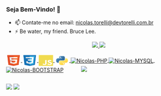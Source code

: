 
          

### Seja Bem-Vindo! 👋

- 📫 Contate-me no email: nicolas.torelli@devtorelli.com.br
- ⚡ Be water, my friend. Bruce Lee.

<div align="center">
  <a href="https://github.com/devtorelli">
  <img height="190em" src="https://github-readme-stats.vercel.app/api?username=devtorelli&show_icons=true&theme=vision-friendly-white&include_all_commits=true&count_private=true"/>
  <img height="190em" src="https://github-readme-stats.vercel.app/api/top-langs/?username=devtorelli&layout=compact&langs_count=7&theme=vision-friendly-white"/>
</div>
  
 <div style="display: inline_block"><br>
  <img align="center" alt="Nicolas-HTML" height="30" width="40" src="https://raw.githubusercontent.com/devicons/devicon/master/icons/html5/html5-original.svg">
  <img align="center" alt="Nicolas-CSS" height="30" width="40" src="https://raw.githubusercontent.com/devicons/devicon/master/icons/css3/css3-original.svg">
  <img align="center" alt="Nicolas-JS" height="30" width="40" src="https://raw.githubusercontent.com/devicons/devicon/master/icons/javascript/javascript-plain.svg">
  <img align="center" alt="Nicolas-PYTHON" height="30" width="40" src="https://raw.githubusercontent.com/devicons/devicon/master/icons/python/python-original.svg">
  <img align="center" alt="Nicolas-PHP" height="40" width="50"  src="https://cdn.jsdelivr.net/gh/devicons/devicon/icons/php/php-original.svg" />
  <img align="center" alt="Nicolas-MYSQL" height="50" width="50" src="https://cdn.jsdelivr.net/gh/devicons/devicon/icons/mysql/mysql-original-wordmark.svg" />&nbsp;
  <img align="center" alt="Nicolas-BOOTSTRAP" height="35" width="40" src="https://cdn.jsdelivr.net/gh/devicons/devicon/icons/bootstrap/bootstrap-plain-wordmark.svg" />
  
   
  
          
  
  <img align="right" width="300" src="https://i2.wp.com/allhtaccess.info/wp-content/uploads/2018/03/programming.gif?fit=1281%2C716&ssl=1" />
 </div>
   
  ##
 
 <div> 
  <a href = "mailto:nicolas.torelli@devtorelli.com.br"><img src="https://img.shields.io/badge/-Gmail-%23333?style=for-the-badge&logo=gmail&logoColor=white" target="_blank"></a>
  <a href="https://www.linkedin.com/in/nicolas-torelli1" target="_blank"><img src="https://img.shields.io/badge/-LinkedIn-%230077B5?style=for-the-badge&logo=linkedin&logoColor=white" target="_blank"></a> 
 </div>
